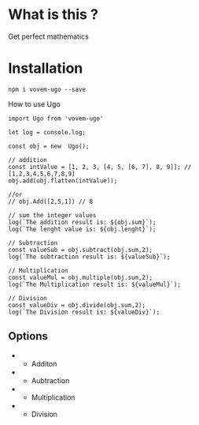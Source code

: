  # What is this ?

 Get perfect mathematics 
 
 
 # Installation

 `npm i vovem-ugo --save`
 
 How to use Ugo

```
import Ugo from 'vovem-ugo'

let log = console.log;

const obj = new  Ugo();

// addition
const intValue = [1, 2, 3, [4, 5, [6, 7], 8, 9]]; // [1,2,3,4,5,6,7,8,9]
obj.add(obj.flatten(intValue));

//or
// obj.Add([2,5,1]) // 8

// sum the integer values
log(`The addition result is: ${obj.sum}`);
log(`The lenght value is: ${obj.lenght}`);

// Subtraction
const valueSub = obj.subtract(obj.sum,2);
log(`The subtraction result is: ${valueSub}`);

// Multiplication
const valueMul = obj.multiple(obj.sum,2);
log(`The Multiplication result is: ${valueMul}`);

// Division
const valueDiv = obj.divide(obj.sum,2);
log(`The Division result is: ${valueDiv}`);

```

## Options

* * Additon 
* * Aubtraction
* * Multiplication
* * Division
